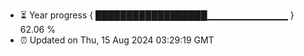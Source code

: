- ⏳ Year progress { ██████████████████▁▁▁▁▁▁▁▁▁▁▁▁ } 62.06 %
- ⏰ Updated on Thu, 15 Aug 2024 03:29:19 GMT

